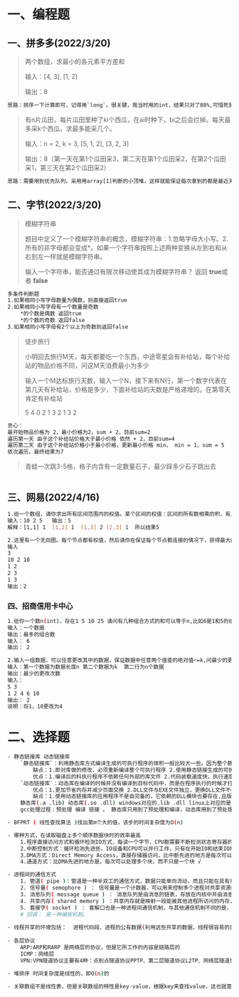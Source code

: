 # 一、编程题

## 一、拼多多(2022/3/20)

> 两个数组，求最小的各元素平方差和
>
> 输入：[4, 3], [1, 2]
>
> 输出：8

```bash
思路：排序一下计算即可，记得用`long`。很关键，我当时用的int，结果只对了80%,可惜死我了！！！
```

> 有n片瓜田，每片瓜田里种了ki个西瓜，在ai时种下，bi之后会烂掉。每天最多采k个西瓜，求最多能采几个。
>
> 输入：n = 2, k = 3, [5, 1, 2], [3, 2, 3]
>
> 输出：8（第一天在第1个瓜田采3，第二天在第1个瓜田采2，在第2个瓜田采1，第三天在第2个瓜田采2）
> 

```bash
思路：需要用到优先队列，采用用array[1]判断的小顶堆，这样就能保证每次拿到的都是最近天数的瓜田。然后不停分情况判断判断就行。
```

## 二、字节(2022/3/20)

> 模糊字符串
>
> 题目中定义了一个模糊字符串的概念，模糊字符串：1.忽略字母大小写。2.所有的非字母都会变成*。如果一个字符串按照上述两种变换从左到右和从右到左一样就是模糊字符串。
>
> 输入一个字符串，能否通过有限次移动使其成为模糊字符串？ 返回 **true**或者 **false**

```bash
多条件判断题
1.如果相同小写字母数量为偶数，则直接返回true
2.如果相同小写字母有一个数量是奇数
	*的个数是偶数 返回true
	*的个数的奇数 返回false
3.如果相同小写字母有2个以上为奇数则返回false	
```

> 徒步旅行
>
> 小明回去旅行M天，每天都要吃一个东西，中途零星会有补给站，每个补给站的物品价格不同，问这M天消费最小为多少
>
> 输入一个M达标旅行天数，输入一个N，接下来有N行，第一个数字代表在第几天有补给站，价格是多少，下面补给站的天数是严格递增的。在第零天肯定有补给站
>
> 5 4		0 2		1 3		2 1		3 2		

```bash
贪心：
最开始物品价格为 2，最小价格为2，sum + 2，目前sum=2
遍历第一天 由于这个补给站价格大于最小价格 依然 + 2，目前sum=4
遍历第二天 由于这个补给站价格小于最小价格，更新最小价格 min， min = 1，sum = 5
依次遍历，最终结果为7
```

> 青蛙一次跳3-5格，格子内含有一定数量石子，最少踩多少石子跳出去

```bash
```

## 三、网易(2022/4/16)

```bash
1.给一个数组，请你求出所有区间范围内的权值。某个区间的权值：区间的所有数相乘的积，有几个0，权值就是几，例如结果100权值为2.
输入：10 2 5   输出：5  
解释：[1,1] 1  [1,2] 1  [1,3] 2 [2,3] 1  所以结果5

2.这里有一个无向图。每个节点都有权值，然后请你在保证每个节点都连接的情况下，获得最大的分数。小明可以切掉两个节点之间的连接，获得的分数是两个节点成绩之和中有几个零，比如两个节点成绩为100，则得到的分数是2.
输入
3
10 2 10
1 2
2 3
1 3
输出：2


```

### 四、招商信用卡中心

```bash
1.给你一个数n(int)，存在1 5 10 25 请问有几种组合方式的和可以等于n,比如6是1和5的组合，也是1 1 1 1 1 1的组合，所以结果是2
输入：一个数据
输出：最多的组合数
输入： 6
输出： 2

2.输入一组数据，可以任意更改其中的数据，保证数据中任意两个值查的绝对值<=k,问最少的更改次数。
输入：第一个数据为数据长度n 第二个数据为k  第二行为n个数据
输出：最少的更改次数
输入：
5 3
1 2 4 6 10
输出：	2
说明：将1，10更改为4
```



# 二、选择题

```bash
- 静态链接库 动态链接库
	`静态链接库`：利用静态库方式编译生成的可执行程序的体积一般比较大一些。因为整个静态库的内容都会被链接到代码中。
		缺点：1.即对库做的修改，必须重新编译整个可执行程序 2.使用静态链接生成的可执行文件体积较大，包含相同的公共代码，造成浪费 
		优点：1.编译后的科执行程序不依赖任何外部的库文件 2.代码装载速度快，执行速度略比动态链接库快
	`动态链接库`：动态库在编译的时候并没有编译到目标代码中，而是在程序执行的时候才打开库文件并载入库文件中的相应函数
		优点：1.更加节省内存并减少页面交换 2.DLL文件与EXE文件独立，更换DLL文件不会造成影响，有极高的可维护性和可扩展性 3.适用于大规模的软件开发，耦合性低
		缺点：1.使用动态链接库的应用程序不是自完备的，它依赖的DLL模块也要存在,且版本必须匹配
	静态库(.a .lib) 动态库(.so .dll) windows对应的.lib .dll linux上对应的是.a .so	
	gcc处理过程：预处理 编译 链接 。 静态库只用到了预处理和编译，动态库用到了预处理 编译 链接

- BFPRT ( 线性查找算法 )找出第m个大的值，该步的时间复杂度为O(n)

- 哪种方式，在读取磁盘上多个顺序数据块时的效率最高
	1.程序直接访问方式和循环检测IO方式，每读一个字节，CPU都需要不断检测状态寄存器的busy标志，当busy=1时，表示IO还没完成；当busy=0时，表示IO完成。此时读取一个字的过程才结束，接着读取下一个字
	2.中断控制方式：循环检测先进些，IO设备和CPU可以并行工作，只有在开始IO和结束IO时，才需要CPU。但每次只能读取一个字
	3.DMA方式：Direct Memory Access，直接存储器访问，比中断先进的地方是每次可以读取一个块，而不是一个字
	4.通道方式：比DMA先进的地方是，每次可以处理多个块，而不只是一个块 √

- 进程间的通信方式
	1. 管道( pipe )：管道是一种半双工的通信方式，数据只能单向流动，而且只能在具有亲缘关系的进程间使用。进程的亲缘关系通常是指父子进程关系。  
	2. 信号量( semophore ) ： 信号量是一个计数器，可以用来控制多个进程对共享资源的访问。它常作为一种锁机制，防止某进程正在访问共享资源时，其他进程也访问该资源。因此，主要作为进程间以及同一进程内不同线程之间的同步手段。  
	3. 消息队列( message queue ) ： 消息队列是由消息的链表，存放在内核中并由消息队列标识符标识。消息队列克服了信号传递信息少、管道只能承载无格式字节流以及缓冲区大小受限等缺点。 (有点想有名管道) 
	4. 共享内存( shared memory ) ：共享内存就是映射一段能被其他进程所访问的内存，这段共享内存由一个进程创建，但多个进程都可以访问。共享内存是最快的 IPC 方式，它是针对其他进程间通信方式运行效率低而专门设计的。它往往与其他通信机制，如信号两，配合使用，来实现进程间的同步和通信。  
	5. 套接字( socket ) ： 套解口也是一种进程间通信机制，与其他通信机制不同的是，它可用于不同及其间的进程通信。
    # 回调： 是一种编程机制。
    
- 线程共享的环境包括：  进程代码段、进程的公有数据(利用这些共享的数据，线程很容易的实现相互之间的通讯)、进程打开的文件描述符、信号的处理器、进程的当前目录和进程用户ID与进程组ID
	
- 各层协议
	ARP:ARP和RARP 是网络层的协议，但是它所工作的内容是链路层的
	ICMP：网络层
	VPN:VPN隧道协议主要有4种：点到点隧道协议PPTP、第二层隧道协议L2TP、网络层隧道协议IPSec以及SOCKS v5协议。其中，PPTP和L2TP工作在数据链路层，IPSec工作在网络层，SOCK v5工作在会话层
	
- 堆排序 时间复杂度是线性的，即O(n)的

- 关联数组不是线性表，但是关联数组的特性是key-value，根据key来查找value，这也就意味着关联数组的每个元素可以无前后顺序是离散的不是线性连续的
```











